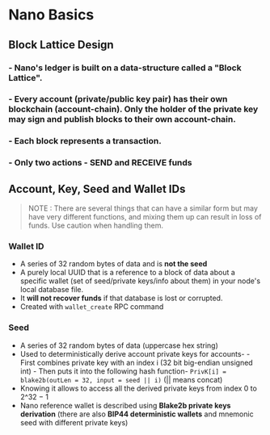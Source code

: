 # Nano Basics

## Block Lattice Design

### - Nano's ledger is built on a data-structure called a "Block Lattice". 
### - Every account (private/public key pair) has their own blockchain (account-chain). Only the holder of the private key may sign and publish blocks to their own account-chain. 
### - Each block represents a transaction.
### - Only two actions - SEND and RECEIVE funds


## Account, Key, Seed and Wallet IDs

> NOTE : There are several things that can have a similar form but may have very different functions, and mixing them up can result in loss of funds. Use caution when handling them.

### Wallet ID
 
- A series of 32 random bytes of data and is **not the seed**
- A purely local UUID that is a reference to a block of data about a specific wallet (set of seed/private keys/info about them) in your node's local database file. 
- It **will not recover funds** if that database is lost or corrupted.
- Created with `wallet_create` RPC command

### Seed
- A series of 32 random bytes of data (uppercase hex string)
- Used to deterministically derive account private keys for accounts-
		- First combines private key with an index i (32 bit big-endian unsigned int)
		- Then puts it into the following hash function-
			`PrivK[i] = blake2b(outLen = 32, input = seed || i)` (|| means concat)
- Knowing it allows to access all the derived private keys from index 0 to 2^32 − 1
- Nano reference wallet is described using **Blake2b private keys derivation** (there are also **BIP44 deterministic wallets** and mnemonic seed with different private keys)
			